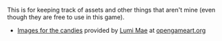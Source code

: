 This is for keeping track of assets and other things that aren't mine (even though they are free to use in this game).

* [Images for the candies][1] provided by [Lumi Mae][2] at [opengameart.org][3]

[1]: http://opengameart.org/content/candy-pack-1
[2]: http://opengameart.org/users/lumimae
[3]: http://opengameart.org